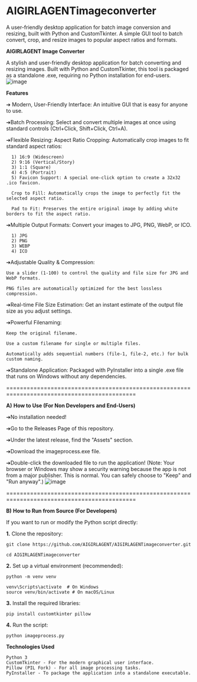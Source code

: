 # AIGIRLAGENTimageconverter
A user-friendly desktop application for batch image conversion and resizing, built with Python and CustomTkinter. A simple GUI tool to batch convert, crop, and resize images to popular aspect ratios and formats.

**AIGIRLAGENT Image Converter**

A stylish and user-friendly desktop application for batch converting and resizing images. Built with Python and CustomTkinter, this tool is packaged as a standalone .exe, requiring no Python installation for end-users.
![image](https://github.com/user-attachments/assets/9d34f528-8861-4a55-8e39-6b4d1e1754e9)


**Features**

➔ Modern, User-Friendly Interface: An intuitive GUI that is easy for anyone to use.

➔Batch Processing: Select and convert multiple images at once using standard controls (Ctrl+Click, Shift+Click, Ctrl+A).

➔Flexible Resizing: Aspect Ratio Cropping: Automatically crop images to fit standard aspect ratios:
      
      1) 16:9 (Widescreen)
      2) 9:16 (Vertical/Story)
      3) 1:1 (Square)
      4) 4:5 (Portrait)
      5) Favicon Support: A special one-click option to create a 32x32 .ico favicon.
  
      Crop to Fill: Automatically crops the image to perfectly fit the selected aspect ratio.
  
      Pad to Fit: Preserves the entire original image by adding white borders to fit the aspect ratio.

➔Multiple Output Formats: Convert your images to JPG, PNG, WebP, or ICO.

      1) JPG
      2) PNG
      3) WEBP
      4) ICO

➔Adjustable Quality & Compression:

    Use a slider (1-100) to control the quality and file size for JPG and WebP formats.

    PNG files are automatically optimized for the best lossless compression.

➔Real-time File Size Estimation: Get an instant estimate of the output file size as you adjust settings.

➔Powerful Filenaming:

    Keep the original filename.

    Use a custom filename for single or multiple files.

    Automatically adds sequential numbers (file-1, file-2, etc.) for bulk custom naming.

➔Standalone Application: Packaged with PyInstaller into a single .exe file that runs on Windows without any dependencies.

============================================================================================


**A)** **How to Use (For Non Developers and End-Users)**

➔No installation needed!

➔Go to the Releases Page of this repository.

➔Under the latest release, find the "Assets" section.

➔Download the imageprocess.exe file.

➔Double-click the downloaded file to run the application!
(Note: Your browser or Windows may show a security warning because the app is not from a major publisher. This is normal. You can safely choose to "Keep" and "Run anyway".)
![image](https://github.com/user-attachments/assets/6e1c4696-7d4a-4427-938a-47b571176cb3)


============================================================================================

**B)** **How to Run from Source (For Developers)**

If you want to run or modify the Python script directly:

**1.** Clone the repository:


    git clone https://github.com/AIGIRLAGENT/AIGIRLAGENTimageconverter.git

    cd AIGIRLAGENTimageconverter

**2.** Set up a virtual environment (recommended):

    python -m venv venv

    venv\Scripts\activate  # On Windows
    source venv/bin/activate # On macOS/Linux

**3.** Install the required libraries:
    
    pip install customtkinter pillow

**4.** Run the script:
    
    python imageprocess.py


**Technologies Used**

    Python 3
    CustomTkinter - For the modern graphical user interface.
    Pillow (PIL Fork) - For all image processing tasks.
    PyInstaller - To package the application into a standalone executable.
